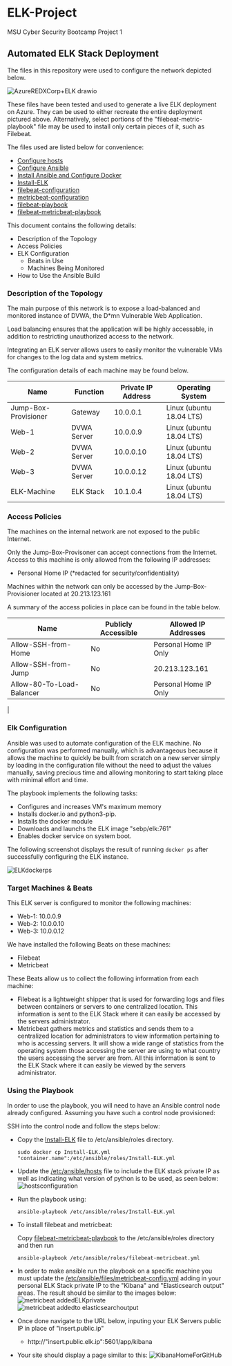 # ELK-Project
 MSU Cyber Security Bootcamp Project 1

 ## Automated ELK Stack Deployment

The files in this repository were used to configure the network depicted below.

![AzureREDXCorp+ELK drawio](https://user-images.githubusercontent.com/96896057/167257434-c3095be9-a2b4-411d-82bf-828911cb9c55.png)

These files have been tested and used to generate a live ELK deployment on Azure. They can be used to either recreate the entire deployment pictured above. Alternatively, select portions of the "filebeat-metric-playbook" file may be used to install only certain pieces of it, such as Filebeat.

The files used are listed below for convenience:

- [Configure hosts](https://github.com/RyanLinscott/ELK-Project/blob/main/ansible/hosts.cfg)
- [Configure Ansible](https://github.com/RyanLinscott/ELK-Project/blob/main/ansible/Ansible.cfg)
- [Install Ansible and Configure Docker](https://github.com/RyanLinscott/ELK-Project/blob/main/ansible/YAML%20Files/Ansible.yml)
- [Install-ELK](https://github.com/RyanLinscott/ELK-Project/blob/main/ansible/YAML%20Files/Install-ELK.yml)
- [filebeat-configuration](https://github.com/RyanLinscott/ELK-Project/blob/main/linux/FileBeatConfig.yml)
- [metricbeat-configuration](https://github.com/RyanLinscott/ELK-Project/blob/main/linux/MetricbeatConfig.yml)
- [filebeat-playbook](https://github.com/RyanLinscott/ELK-Project/blob/main/ansible/YAML%20Files/filebeat-metricbeat-playbook.yml)
- [filebeat-metricbeat-playbook](https://github.com/RyanLinscott/ELK-Project/blob/main/ansible/YAML%20Files/filebeat-playbook.yml)

This document contains the following details:
- Description of the Topology
- Access Policies
- ELK Configuration
  - Beats in Use
  - Machines Being Monitored
- How to Use the Ansible Build


### Description of the Topology

The main purpose of this network is to expose a load-balanced and monitored instance of DVWA, the D*mn Vulnerable Web Application.

Load balancing ensures that the application will be highly accessable, in addition to restricting unauthorized access to the network.

Integrating an ELK server allows users to easily monitor the vulnerable VMs for changes to the log data and system metrics.

The configuration details of each machine may be found below.

| Name     | Function | Private IP Address | Operating System |
|----------|----------|------------|------------------|
| Jump-Box-Provisioner | Gateway  | 10.0.0.1   | Linux (ubuntu 18.04 LTS)          |
| Web-1     |    DVWA Server      | 10.0.0.9         | Linux (ubuntu 18.04 LTS)                 |
| Web-2     |    DVWA Server      | 10.0.0.10        | Linux (ubuntu 18.04 LTS)               |
| Web-3     |    DVWA Server      | 10.0.0.12        | Linux (ubuntu 18.04 LTS)                |
| ELK-Machine |  ELK Stack       | 10.1.0.4       | Linux (ubuntu 18.04 LTS)                   |  

### Access Policies

The machines on the internal network are not exposed to the public Internet. 

Only the Jump-Box-Provisoner can accept connections from the Internet. Access to this machine is only allowed from the following IP addresses:
- Personal Home IP (*redacted for security/confidentiality)

Machines within the network can only be accessed by the Jump-Box-Provisioner located at 20.213.123.161

A summary of the access policies in place can be found in the table below.

| Name     | Publicly Accessible | Allowed IP Addresses |
|----------|---------------------|----------------------|
| Allow-SSH-from-Home | No              | Personal Home IP Only    |
|      Allow-SSH-from-Jump   |     No                | 20.213.123.161           |
|     Allow-80-To-Load-Balancer     |     No                |          Personal Home IP Only            |
|

### Elk Configuration

Ansible was used to automate configuration of the ELK machine. No configuration was performed manually, which is advantageous because it allows the machine to quickly be built from scratch on a new server simply by loading in the configuration file without the need to adjust the values manually, saving precious time and allowing monitoring to start taking place with minimal effort and time.

The playbook implements the following tasks:
- Configures and increases VM's maximum memory
- Installs docker.io and python3-pip.
- Installs the docker module
- Downloads and launchs the ELK image "sebp/elk:761"
- Enables docker service on system boot.

The following screenshot displays the result of running `docker ps` after successfully configuring the ELK instance.

![ELKdockerps](https://user-images.githubusercontent.com/96896057/166451380-08922884-80a6-4c13-9390-8072ed01174f.png)

### Target Machines & Beats
This ELK server is configured to monitor the following machines:
- Web-1: 10.0.0.9
- Web-2: 10.0.0.10
- Web-3: 10.0.0.12

We have installed the following Beats on these machines:
- Filebeat
- Metricbeat

These Beats allow us to collect the following information from each machine:
- Filebeat is a lightweight shipper that is used for forwarding logs and files between containers or servers to one centralized location.  This information is sent to the ELK Stack where it can easily be accessed by the servers administrator.
- Metricbeat gathers metrics and statistics and sends them to a centralized location for administrators to view information pertaining to who is accessing servers.  It will show a wide range of statistics from the operating system those accessing the server are using to what country the users accessing the server are from.  All this information is sent to the ELK Stack where it can easily be viewed by the servers administrator.

### Using the Playbook
In order to use the playbook, you will need to have an Ansible control node already configured. Assuming you have such a control node provisioned: 

SSH into the control node and follow the steps below:
- Copy the [Install-ELK](https://github.com/RyanLinscott/ELK-Project/blob/main/ansible/Install-ELK.yml) file to /etc/ansible/roles directory.
  ```
  sudo docker cp Install-ELK.yml "container.name":/etc/ansible/roles/Install-ELK.yml
  ```
- Update the [/etc/ansible/hosts](https://github.com/RyanLinscott/ELK-Project/blob/main/ansible/hosts.cfg) file to include the ELK stack private IP as well as indicating what version of python is to be used, as seen below:
![hostsconfiguration](https://user-images.githubusercontent.com/96896057/167226313-7bb7ffae-aaef-4356-9525-908f10c86c27.png)
- Run the playbook using:
  ```
  ansible-playbook /etc/ansible/roles/Install-ELK.yml
  ```


- To install filebeat and metricbeat:

  Copy [filebeat-metricbeat-playbook](https://github.com/RyanLinscott/ELK-Project/blob/main/ansible/filebeat-metricbeat-playbook.yml) to the /etc/ansible/roles directory and then run
  ```
  ansible-playbook /etc/ansible/roles/filebeat-metricbeat.yml
  ```


- In order to make ansible run the playbook on a specific machine you must update the [/etc/ansible/files/metricbeat-config.yml](https://github.com/RyanLinscott/ELK-Project/blob/main/linux/MetricbeatConfig.yml) adding in your personal ELK Stack private IP to the "Kibana" and "Elasticsearch output" areas.  The result should be similar to the images below:
![metricbeat addedELKprivate](https://user-images.githubusercontent.com/96896057/167229512-16574e11-77c7-44ba-93b6-4d1fa2ca715a.png)
![metricbeat addedto elasticsearchoutput](https://user-images.githubusercontent.com/96896057/167229516-c7db0cfa-fe04-49b5-81a9-707791eddddb.png)





- Once done navigate to the URL below, inputing your ELK Servers public IP in place of "insert.public.ip" 
  - http://"insert.public.elk.ip":5601/app/kibana
  


- Your site should display a page similar to this:
![KibanaHomeForGitHub](https://user-images.githubusercontent.com/96896057/167226940-64d40d32-d022-4657-bebf-ffeda7eadd6f.png)